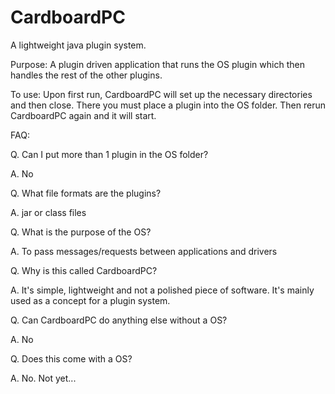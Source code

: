 # CardboardPC
A lightweight java plugin system.

Purpose:
A plugin driven application that runs the OS plugin which then handles the rest of the other plugins.

To use:
Upon first run, CardboardPC will set up the necessary directories and then close.
There you must place a plugin into the OS folder.
Then rerun CardboardPC again and it will start.


FAQ:

Q. Can I put more than 1 plugin in the OS folder?

A. No

Q. What file formats are the plugins?

A. jar or class files

Q. What is the purpose of the OS?

A. To pass messages/requests between applications and drivers

Q. Why is this called CardboardPC?

A. It's simple, lightweight and not a polished piece of software. It's mainly used as a concept for a plugin system.

Q. Can CardboardPC do anything else without a OS?

A. No

Q. Does this come with a OS?

A. No. Not yet...
